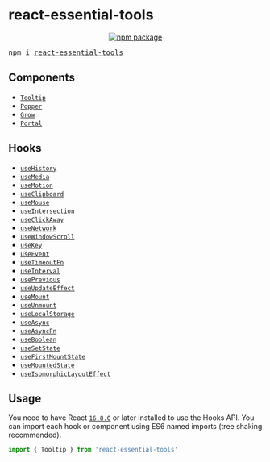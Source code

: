 # react-essential-tools

<div align="center">
  <a href="https://www.npmjs.com/package/react-essential-tools">
    <img src="https://img.shields.io/npm/v/react-essential-tools.svg" alt="npm package" />
  </a>
</div>

<pre>npm i <a href="https://www.npmjs.com/package/react-essential-tools">react-essential-tools</a></pre>

## Components

- [`Tooltip`](./src/components/Tooltip)
- [`Popper`](./src/components/Popper)
- [`Grow`](./src/components/Grow)
- [`Portal`](./src/components/Portal)

## Hooks

- [`useHistory`](./src/hooks/useHistory)
- [`useMedia`](./src/hooks/useMedia)
- [`useMotion`](./src/hooks/useMotion)
- [`useClipboard`](./src/hooks/useClipboard)
- [`useMouse`](./src/hooks/useMouse)
- [`useIntersection`](./src/hooks/useIntersection)
- [`useClickAway`](./src/hooks/useClickAway)
- [`useNetwork`](./src/hooks/useNetwork)
- [`useWindowScroll`](./src/hooks/useWindowScroll)
- [`useKey`](./src/hooks/useKey)
- [`useEvent`](./src/hooks/useEvent)
- [`useTimeoutFn`](./src/hooks/useTimeoutFn)
- [`useInterval`](./src/hooks/useInterval)
- [`usePrevious`](./src/hooks/usePrevious)
- [`useUpdateEffect`](./src/hooks/useUpdateEffect)
- [`useMount`](./src/hooks/useMount)
- [`useUnmount`](./src/hooks/useUnmount)
- [`useLocalStorage`](./src/hooks/useLocalStorage)
- [`useAsync`](./src/hooks/useAsync)
- [`useAsyncFn`](./src/hooks/useAsyncFn)
- [`useBoolean`](./src/hooks/useBoolean)
- [`useSetState`](./src/hooks/useSetState)
- [`useFirstMountState`](./src/hooks/useFirstMountState)
- [`useMountedState`](./src/hooks/useMountedState)
- [`useIsomorphicLayoutEffect`](./src/hooks/useIsomorphicLayoutEffect)

## Usage

You need to have React [`16.8.0`](https://reactjs.org/blog/2019/02/06/react-v16.8.0.html) or later installed to use the Hooks API. You can import each hook or component using ES6 named imports (tree shaking recommended).

```js
import { Tooltip } from 'react-essential-tools'
```